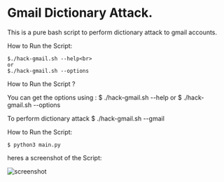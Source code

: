 # Gmail Dictionary Attack.

This is a pure bash script to perform dictionary attack to gmail accounts.


How to Run the Script:

    $./hack-gmail.sh --help<br>
    or
    $./hack-gmail.sh --options
    


How to Run the Script ?

  You can get the options using : 
    $ ./hack-gmail.sh --help
    or
    $ ./hack-gmail.sh --options
 
 To perform dictionary attack 
    $ ./hack-gmail.sh --gmail


How to Run the Script:

    $ python3 main.py




heres a screenshot of the Script:

![screenshot](https://github.com/d4az/gmail-hack/demo.png)
